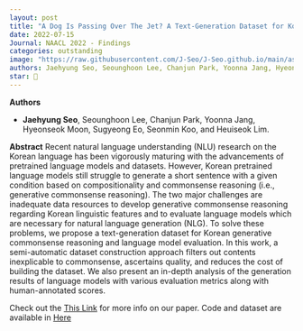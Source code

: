 ```yaml
---
layout: post
title: "A Dog Is Passing Over The Jet? A Text-Generation Dataset for Korean Commonsense Reasoning and Evaluation"
date: 2022-07-15
Journal: NAACL 2022 - Findings
categories: outstanding
image: "https://raw.githubusercontent.com/J-Seo/J-Seo.github.io/main/assets/img/naacl2022.png"
authors: Jaehyung Seo, Seounghoon Lee, Chanjun Park, Yoonna Jang, Hyeonseok Moon, Sugyeong Eo, Seonmin Koo, Heuiseok Lim†
star: 🌟
---
```


**Authors**
- **Jaehyung Seo**, Seounghoon Lee, Chanjun Park, Yoonna Jang, Hyeonseok Moon, Sugyeong Eo, Seonmin Koo, and Heuiseok Lim.

**Abstract**
Recent natural language understanding (NLU) research on the Korean language has been vigorously maturing with the advancements of pretrained language models and datasets. However, Korean pretrained language models still struggle to generate a short sentence with a given condition based on compositionality and commonsense reasoning (i.e., generative commonsense reasoning). The two major challenges are inadequate data resources to develop generative commonsense reasoning regarding Korean linguistic features and to evaluate language models which are necessary for natural language generation (NLG). To solve these problems, we propose a text-generation dataset for Korean generative commonsense reasoning and language model evaluation. In this work, a semi-automatic dataset construction approach filters out contents inexplicable to commonsense, ascertains quality, and reduces the cost of building the dataset. We also present an in-depth analysis of the generation results of language models with various evaluation metrics along with human-annotated scores.

Check out the [This Link][DOI] for more info on our paper. Code and dataset are available in [Here][git-hub]

[DOI]: https://aclanthology.org/2022.findings-naacl.172

[git-hub]: https://github.com/J-Seo/Korean-CommonGen
